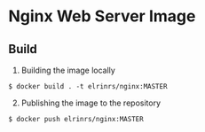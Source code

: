 Nginx Web Server Image
=================================================================

Build
-----

01. Building the image locally

```
$ docker build . -t elrinrs/nginx:MASTER
```

02. Publishing the image to the repository

```
$ docker push elrinrs/nginx:MASTER
```